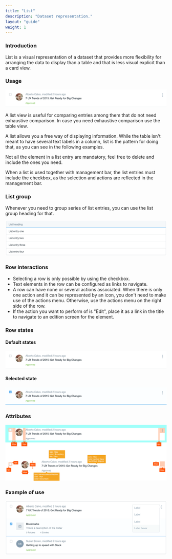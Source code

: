 ```yaml
---
title: "List"
description: "Dataset representation."
layout: "guide"
weight: 1
---
```


### Introduction

List is a visual representation of a dataset that provides more flexibility for arranging the data to display than a table and that is less visual explicit than a card view.

### Usage

![list entry in default state](../../../images/listItem.png)

A list view is useful for comparing entries among them that do not need exhaustive comparison. In case you need exhaustive comparison use the table view.

A list allows you a free way of displaying information. While the table isn't meant to have several text labels in a column, list is the pattern for doing that, as you can see in the following examples.

Not all the element in a list entry are mandatory, feel free to delete and include the ones you need.

When a list is used together with management bar, the list entries must include the checkbox, as the selection and actions are reflected in the management bar.

### List group

Whenever you need to group series of list entries, you can use the list group heading for that.

![list group includes a heading](../../../images/listGroup.png)

### Row interactions

* Selecting a row is only possible by using the checkbox.
* Text elements in the row can be configured as links to navigate.
* A row can have none or several actions associated. When there is only one action and it can be represented by an icon, you don't need to make use of the actions menu. Otherwise, use the actions menu on the right side of the row.
* If the action you want to perform of is "Edit", place it as a link in the title to navigate to an edition screen for the element.

### Row states

#### Default states

![list entry in default state](../../../images/listItem.png)

#### Selected state

![list entry in selected state](../../../images/listSelected.png)

### Attributes

![list attributes](../../../images/listAttributes.png)

### Example of use

![list with 3 entries, one in default state, one in selected state, one with actions menu open](../../../images/listExample.png)
